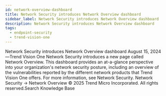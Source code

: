 ```yaml
---
id: network-overview-dashboard
title: Network Security introduces Network Overview dashboard
sidebar_label: Network Security introduces Network Overview dashboard
description: Network Security introduces Network Overview dashboard
tags:
  - endpoint-security
  - trend-vision-one
---
```


 Network Security introduces Network Overview dashboard August 15, 2024—Trend Vision One Network Security introduces a new page called Network Overview. This dashboard provides an at-a-glance perspective into your organization's network security posture, including an overview of the vulnerabilities reported by the different network products that Trend Vision One offers. For more information, see Network Security. Network Security → Network Overview © 2025 Trend Micro Incorporated. All rights reserved.Search Knowledge Base